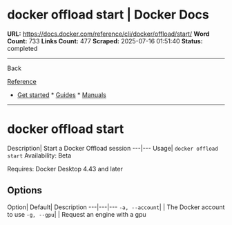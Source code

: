 # docker offload start | Docker Docs

**URL:** https://docs.docker.com/reference/cli/docker/offload/start/
**Word Count:** 733
**Links Count:** 477
**Scraped:** 2025-07-16 01:51:40
**Status:** completed

---

Back

[Reference](https://docs.docker.com/reference/)

  * [Get started](https://docs.docker.com/get-started/)   * [Guides](https://docs.docker.com/guides/)   * [Manuals](https://docs.docker.com/manuals/)

* * *

# docker offload start

Description| Start a Docker Offload session   ---|---   Usage| `docker offload start`      Availability: Beta 

Requires: Docker Desktop 4.43 and later

## Options

Option| Default| Description   ---|---|---   `-a, --account`| | The Docker account to use   `-g, --gpu`| | Request an engine with a gpu